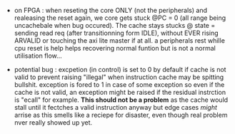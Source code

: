 - on FPGA : when reseting the core ONLY (not the peripherals) and realeasing the reset again, we core gets stuck @PC = 0 (all range being uncachebale when bug occured). The cache stays stucks @ state = sending read req (after transitionning form IDLE), without EVER rising ARVALID or touching the axi lite master if at all. a peripherals rest whille cpu reset is help helps recovering normal funtion but is not a normal utilisation flow...

- potential bug : excpetion (in control) is set to 0 by default if cache is not valid to prevent raising "illegal" when instruction cache may be spitting bullshit. exception is fored to 1 in case of some exception so even if the cache is not valid, an exception might be raised if the residual instrction is "ecall" for example. **This should not be a problem** as the cache would stall until it fectches a valid instruction anyway but edge cases *might* arrise as this smells like a reciepe for disaster, even though real problem nver really showed up yet.